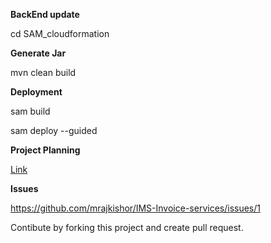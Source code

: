 **BackEnd update**

cd SAM_cloudformation

**Generate Jar**

mvn clean build

**Deployment** 

sam build

sam deploy --guided


**Project Planning**

[Link](https://github.com/users/mrajkishor/projects/3/views/1?visibleFields=%5B%22Title%22%2C%22Status%22%2C%22Assignees%22%2C113380141%2C113380142%2C%22Linked+pull+requests%22%2C113380144%2C113380145%2C113380140%5D&sortedBy%5Bdirection%5D=&sortedBy%5BcolumnId%5D=
)

**Issues**

https://github.com/mrajkishor/IMS-Invoice-services/issues/1

Contibute by forking this project and create pull request.